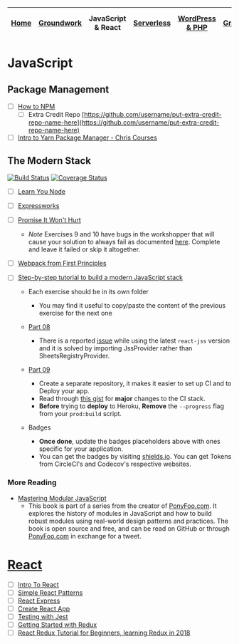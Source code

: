 | [Home](README.md) | [Groundwork](groundwork.md) | JavaScript & React | [Serverless](serverless.md) | [WordPress & PHP](wordpress.md) | [GraphQL](graphql.md) | [Linux & Docker](linux.md) | [CSS](css.md) |
|-------------------| --------------------------- | ------------------ | --------------------------- | ------------------------------- | ----------------------|--------------------------- | ------------- |

# JavaScript

## Package Management

* [ ] [How to NPM](https://github.com/workshopper/how-to-npm)
  * [ ] Extra Credit Repo [https://github.com/username/put-extra-credit-repo-name-here](https://github.com/username/put-extra-credit-repo-name-here)
* [ ] [Intro to Yarn Package Manager - Chris Courses](https://www.youtube.com/watch?v=7n467QmiANM)

## The Modern Stack

[![Build Status](https://img.shields.io/circleci/token/YOUR_TOKEN/project/github/USER/REPO/BRANCH.svg?style=flat-square)](https://circleci.com/USER/REPO/tree/BRANCH) [![Coverage Status](https://img.shields.io/codecov/c/token/YOUR_TOKEN/github/USER/REPO/BRANCH.svg?style=flat-square)](https://codecov.io/USER/REPO/branch/BRANCH)

* [ ] [Learn You Node](https://github.com/workshopper/learnyounode)
* [ ] [Expressworks](https://github.com/azat-co/expressworks)
* [ ] [Promise It Won't Hurt](https://github.com/stevekane/promise-it-wont-hurt)
  * _Note_ Exercises 9 and 10 have bugs in the workshopper that will cause your solution to always fail as documented [here](https://github.com/stevekane/promise-it-wont-hurt/pull/112). Complete and leave it failed or skip it altogether.
* [ ] [Webpack from First Principles](https://www.youtube.com/watch?v=WQue1AN93YU)
* [ ] [Step-by-step tutorial to build a modern JavaScript stack](https://github.com/verekia/js-stack-from-scratch)

  * Each exercise should be in its own folder
    * You may find it useful to copy/paste the content of the previous exercise for the next one
  * [Part 08](https://github.com/verekia/js-stack-from-scratch/blob/master/tutorial/08-bootstrap-jss.md)
    * There is a reported [issue](https://github.com/verekia/js-stack-from-scratch/issues/243) while using the latest `react-jss` version and it is solved by importing JssProvider rather than SheetsRegistryProvider.

  * [Part 09](https://github.com/verekia/js-stack-from-scratch/blob/master/tutorial/09-travis-coveralls-heroku.md)
    * Create a separate repository, it makes it easier to set up CI and to Deploy your app.
    * Read through [this gist](https://gist.github.com/Faultless/cbb014364dc1a5440ab6473a9a3608ab) for **major** changes to the CI stack.
    * **Before** trying to **deploy** to Heroku, **Remove** the `--progress` flag from your `prod:build` script.

  * Badges
    * **Once done**, update the badges placeholders above with ones specific for your application.
    * You can get the badges by visiting [shields.io](http://shields.io/). You can get Tokens from CircleCI's and Codecov's respective websites.

### More Reading

* [Mastering Modular JavaScript](https://github.com/mjavascript/mastering-modular-javascript)
  * This book is part of a series from the creator of [PonyFoo.com](https://ponyfoo.com/books). It explores the history of modules in JavaScript and how to build robust modules using real-world design patterns and practices. The book is open source and free, and can be read on GitHub or through [PonyFoo.com](https://ponyfoo.com/books) in exchange for a tweet.

# [React](https://facebook.github.io/react/)

* [ ] [Intro To React](https://facebook.github.io/react/tutorial/tutorial.html)
* [ ] [Simple React Patterns](http://lucasmreis.github.io/blog/simple-react-patterns/)
* [ ] [React Express](http://www.react.express/)
* [ ] [Create React App](https://github.com/facebookincubator/create-react-app)
* [ ] [Testing with Jest](https://facebook.github.io/jest/docs/tutorial-react.html)
* [ ] [Getting Started with Redux](https://egghead.io/courses/getting-started-with-redux)
* [ ] [React Redux Tutorial for Beginners, learning Redux in 2018](https://dev.to/valentinogagliardi/react-redux-tutorial-for-beginners-learning-redux-in-2018-13hj)
